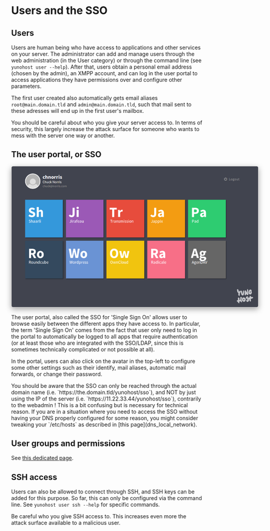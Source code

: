 # Users and the SSO

## Users

Users are human being who have access to applications and other services on your server. The administrator can add and manage users through the web administration (in the User category) or through the command line (see `yunohost user --help`). After that, users obtain a personal email address (chosen by the admin), an XMPP account, and can log in the user portal to access applications they have permissions over and configure other parameters.

The first user created also automatically gets email aliases `root@main.domain.tld` and `admin@main.domain.tld`, such that mail sent to these adresses will end up in the first user's mailbox.

<div class="alert alert-warning" markdown="1">
You should be careful about who you give your server access to. In terms of security, this largely increase the attack surface for someone who wants to mess with the server one way or another.
</div>

## The user portal, or SSO

<center><img src="images/user_panel.png" style="max-width: 650px; border-radius: 5px;border: 1px solid rgba(0,0,0,0.15);box-shadow: 0 5px 15px rgba(0,0,0,0.35);"></center>

The user portal, also called the SSO for 'Single Sign On' allows user to browse easily between the different apps they have access to. In particular, the term 'Single Sign On' comes from the fact that user only need to log in the portal to automatically be logged to all apps that require authentication (or at least those who are integrated with the SSO/LDAP, since this is sometimes technically complicated or not possible at all).

In the portal, users can also click on the avatar in the top-left to configure some other settings such as their identify, mail aliases, automatic mail forwards, or change their password.

<div class="alert alert-info" markdown="1">
You should be aware that the SSO can only be reached through the actual domain name (i.e. `https://the.domain.tld/yunohost/sso`), and NOT by just using the IP of the server (i.e. `https://11.22.33.44/yunohost/sso`), contrarily to the webadmin ! This is a bit confusing but is necessary for technical reason. If you are in a situation where you need to access the SSO without having your DNS properly configured for some reason, you might consider tweaking your `/etc/hosts` as described in [this page](dns_local_network).
</div>

## User groups and permissions

See [this dedicated page](groups_and_permissions).

## SSH access

Users can also be allowed to connect through SSH, and SSH keys can be added for this purpose. So far, this can only be configured via the command line. See `yunohost user ssh --help` for specific commands.

<div class="alert alert-warning" markdown="1">
Be careful who you give SSH access to. This increases even more the attack surface available to a malicious user.
</div>
